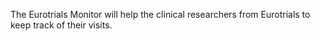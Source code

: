 The Eurotrials Monitor will help the clinical researchers from Eurotrials to keep track of their visits.